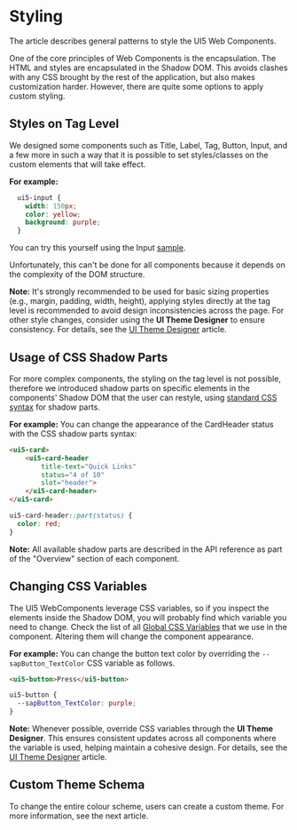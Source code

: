 # Styling

The article describes general patterns to style the UI5 Web Components.

One of the core principles of Web Components is the encapsulation. The HTML and styles are encapsulated in the Shadow DOM. This avoids clashes with any CSS brought by the rest of the application, but also makes customization harder. However, there are quite some options to apply custom styling.


## Styles on Tag Level

We designed some components such as Title, Label, Tag, Button, Input, and a few more in such a way that it is possible to set styles/classes on the custom elements that will take effect.

<b>For example:</b>
```css
  ui5-input {
    width: 150px;
    color: yellow;
    background: purple;
  }
```
You can try this yourself using the Input [sample](https://sap.github.io/ui5-webcomponents/components/Input/#custom-styling/). 

Unfortunately, this can't be done for all components because it depends on the complexity of the DOM structure.

**Note:** It's strongly recommended to be used for basic sizing properties (e.g., margin, padding, width, height), applying styles directly at the tag level is recommended to avoid design inconsistencies across the page. For other style changes, consider using the **UI Theme Designer** to ensure consistency. For details, see the [UI Theme Designer](./12-theming.md) article.

## Usage of CSS Shadow Parts

For more complex components, the styling on the tag level is not possible, therefore we introduced shadow parts on specific elements in the components’ Shadow DOM that the user can restyle, using [standard CSS syntax](https://developer.mozilla.org/en-US/docs/Web/CSS/::part) for shadow parts.

<b>For example:</b> You can change the appearance of the CardHeader status with the CSS shadow parts syntax:

```html
<ui5-card>
	<ui5-card-header
		title-text="Quick Links"
		status="4 of 10"
		slot="header">
	</ui5-card-header>
</ui5-card>
```

```css
ui5-card-header::part(status) {
  color: red;
}
```

<b>Note:</b> All available shadow parts are described in the API reference as part of the "Overview" section of each component.

## Changing CSS Variables

The UI5 WebComponents leverage CSS variables, so if you inspect the elements inside the Shadow DOM, you will probably find which variable you need to change. Check the list of all [Global CSS Variables](https://github.com/SAP/theming-base-content/blob/master/content/Base/baseLib/sap_horizon/css_variables.css) that we use in the component. Altering them will change the component appearance.

<b>For example:</b> You can change the button text color by overriding the `--sapButton_TextColor` CSS variable as follows.

```html
<ui5-button>Press</ui5-button>
```

```css
ui5-button {
  --sapButton_TextColor: purple;
}
```

**Note:** Whenever possible, override CSS variables through the **UI Theme Designer**. This ensures consistent updates across all components where the variable is used, helping maintain a cohesive design. For details, see the [UI Theme Designer](./12-theming.md) article.

## Custom Theme Schema

To change the entire colour scheme, users can create a custom theme.
For more information, see the next article.
